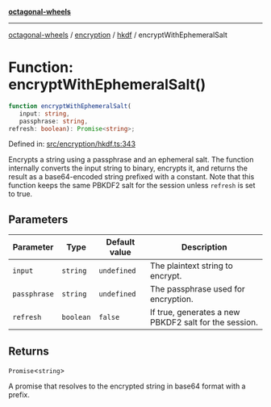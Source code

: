 [**octagonal-wheels**](../../../README.md)

***

[octagonal-wheels](../../../modules.md) / [encryption](../../README.md) / [hkdf](../README.md) / encryptWithEphemeralSalt

# Function: encryptWithEphemeralSalt()

```ts
function encryptWithEphemeralSalt(
   input: string, 
   passphrase: string, 
refresh: boolean): Promise<string>;
```

Defined in: [src/encryption/hkdf.ts:343](https://github.com/vrtmrz/octagonal-wheels/blob/main/src/encryption/hkdf.ts#L343)

Encrypts a string using a passphrase and an ephemeral salt.
The function internally converts the input string to binary, encrypts it,
and returns the result as a base64-encoded string prefixed with a constant.
Note that this function keeps the same PBKDF2 salt for the session unless `refresh` is set to true.

## Parameters

| Parameter | Type | Default value | Description |
| ------ | ------ | ------ | ------ |
| `input` | `string` | `undefined` | The plaintext string to encrypt. |
| `passphrase` | `string` | `undefined` | The passphrase used for encryption. |
| `refresh` | `boolean` | `false` | If true, generates a new PBKDF2 salt for the session. |

## Returns

`Promise`\<`string`\>

A promise that resolves to the encrypted string in base64 format with a prefix.
